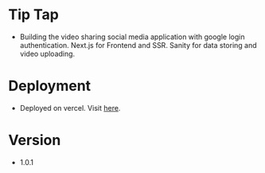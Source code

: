 # Tip Tap
- Building the video sharing social media application with google login authentication. Next.js for Frontend and SSR. Sanity for data storing and video uploading.

# Deployment
- Deployed on vercel. Visit [here](https://tiptap-amber.vercel.app).

# Version
- 1.0.1